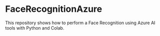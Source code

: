 # FaceRecognitionAzure
This repository shows how to perform a Face Recognition using Azure AI tools with Python and Colab.
